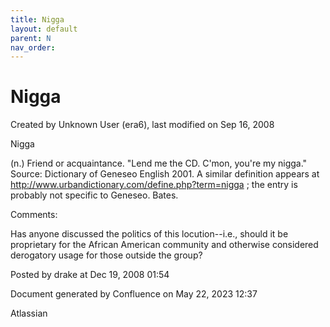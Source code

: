 ```yaml
---
title: Nigga
layout: default
parent: N
nav_order:
---
```


# Nigga

Created by  Unknown User (era6), last modified on Sep 16, 2008

Nigga

(n.) Friend or acquaintance. &quot;Lend me the CD. C'mon, you're my nigga.&quot; Source: Dictionary of Geneseo English 2001. A similar definition appears at http://www.urbandictionary.com/define.php?term=nigga ; the entry is probably not specific to Geneseo. Bates.

Comments:

Has anyone discussed the politics of this locution--i.e., should it be proprietary for the African American community and otherwise considered derogatory usage for those outside the group?

Posted by drake at Dec 19, 2008 01:54

Document generated by Confluence on May 22, 2023 12:37

Atlassian
